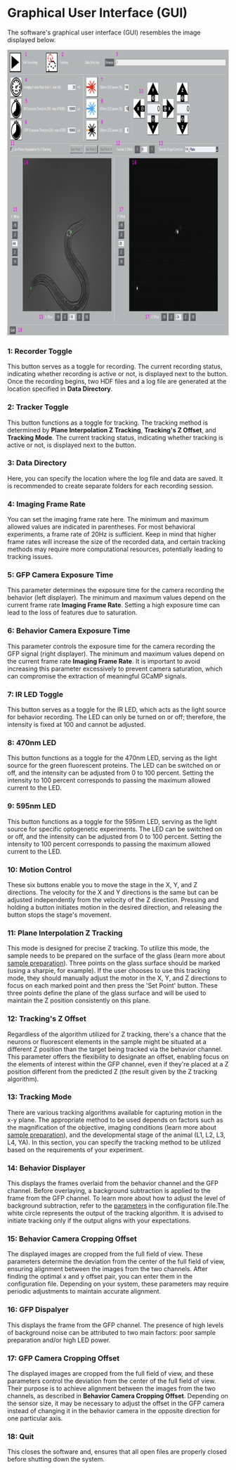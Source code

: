 # Graphical User Interface (GUI)
The software's graphical user interface (GUI) resembles the image displayed below.
  
<p align="center">
  <img src="../images/images/gui.PNG" alt="Image" width="900" height="650">
</p>

### 1: Recorder Toggle
This button serves as a toggle for recording. The current recording status, indicating whether recording is active or not, is displayed next to the button.
Once the recording begins, two HDF files and a log file are generated at the location specified in __Data Directory__.

### 2: Tracker Toggle
This button functions as a toggle for tracking. The tracking method is determined by __Plane Interpolation Z Tracking__,
__Tracking's Z Offset__, and __Tracking Mode__.
The current tracking status, indicating whether tracking is active or not, is displayed next to the button.
### 3: Data Directory
Here, you can specify the location where the log file and data are saved. It is recommended to create separate folders for each recording session.
### 4: Imaging Frame Rate
You can set the imaging frame rate here. The minimum and maximum allowed values are indicated in parentheses. For most behavioral experiments, a frame rate of 20Hz is sufficient.
Keep in mind that higher frame rates will increase the size of the recorded data, and certain tracking methods may require more computational resources,
potentially leading to tracking issues.
### 5: GFP Camera Exposure Time
This parameter determines the exposure time for the camera recording the behavior (left displayer). The minimum and maximum values depend on the current frame rate
__Imaging Frame Rate__. Setting a high exposure time can lead to the loss of features due to saturation.
### 6: Behavior Camera Exposure Time
This parameter controls the exposure time for the camera recording the GFP signal (right displayer). The minimum and maximum values depend on the current frame rate
__Imaging Frame Rate__. It is important to avoid increasing this parameter excessively to prevent camera saturation, which can compromise the extraction of meaningful GCaMP signals.
### 7: IR LED Toggle
This button serves as a toggle for the IR LED, which acts as the light source for behavior recording.
The LED can only be turned on or off; therefore, the intensity is fixed at 100 and cannot be adjusted.
### 8: 470nm LED
This button functions as a toggle for the 470nm LED, serving as the light source for the green fluorescent proteins. The LED can be switched on or off,
and the intensity can be adjusted from 0 to 100 percent. Setting the intensity to 100 percent corresponds to passing the maximum allowed current to the LED.
### 9: 595nm LED
This button functions as a toggle for the 595nm LED, serving as the light source for specific optogenetic experiments. The LED can be switched on or off,
and the intensity can be adjusted from 0 to 100 percent. Setting the intensity to 100 percent corresponds to passing the maximum allowed current to the LED.
### 10: Motion Control
These six buttons enable you to move the stage in the X, Y, and Z directions. The velocity for the X and Y directions is the same but can be adjusted
independently from the velocity of the Z direction. Pressing and holding a button initiates motion in the desired direction, and releasing the button stops the stage's movement.
### 11: Plane Interpolation Z Tracking
This mode is designed for precise Z tracking. To utilize this mode, the sample needs to be prepared on the surface of the glass
(learn more about [sample preparation](sample_preparation.md)). Three points on the glass surface should be marked (using a sharpie, for example).
If the user chooses to use this tracking mode, they should manually adjust the motor in the X, Y, and Z directions to focus on each marked point and then press
the 'Set Point' button. These three points define the plane of the glass surface and will be used to maintain the Z position consistently on this plane.
### 12: Tracking's Z Offset
Regardless of the algorithm utilized for Z tracking, there's a chance that the neurons or fluorescent elements in the sample might be situated at a different Z position
than the target being tracked via the behavior channel. This parameter offers the flexibility to designate an offset, enabling focus on the elements of interest within the GFP
channel, even if they're placed at a Z position different from the predicted Z (the result given by the Z tracking algorithm).
### 13: Tracking Mode
There are various tracking algorithms available for capturing motion in the x-y plane. The appropriate method to be used depends on factors such as the magnification of the
objective, imaging conditions (learn more about [sample preparation](sample_preparation.md)), and the developmental stage of the animal (L1, L2, L3, L4, YA). In this section,
you can specify the tracking method to be utilized based on the requirements of your experiment.
### 14: Behavior Displayer
This displays the frames overlaid from the behavior channel and the GFP channel. Before overlaying, a background subtraction is applied to the frame from the GFP channel.
To learn more about how to adjust the level of background subtraction, refer to the [parameters](parameters.md) in the configuration file.The white circle represents the output of the tracking algorithm. It is advised to initiate tracking only if the output aligns with your expectations.
### 15: Behavior Camera Cropping Offset
The displayed images are cropped from the full field of view. These parameters determine the deviation from the center of the full field of view, ensuring alignment between
the images from the two channels. After finding the optimal x and y offset pair, you can enter them in the configuration file. Depending on your system, these parameters may
require periodic adjustments to maintain accurate alignment.
### 16: GFP Dispalyer
This displays the frame from the GFP channel. The presence of high levels of background noise can be attributed to two main factors: poor sample preparation and/or high LED power.
### 17: GFP Camera Cropping Offset
The displayed images are cropped from the full field of view, and these parameters control the deviation from the center of the full field of view. Their purpose is to achieve
alignment between the images from the two channels, as described in __Behavior Camera Cropping Offset__. Depending on the sensor size, it may be necessary to adjust the offset in the GFP camera instead
of changing it in the behavior camera in the opposite direction for one particular axis.
### 18: Quit
This closes the software and, ensures that all open files are properly closed before shutting down the system.
